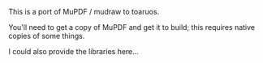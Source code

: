 This is a port of MuPDF / mudraw to toaruos.

You'll need to get a copy of MuPDF and get it to build; this requires native copies of some things.

I could also provide the libraries here...
